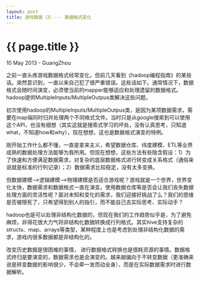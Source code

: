 ```yaml
---
layout: post
title: 游戏数据（3）--- 数据格式变化
---
```


 {{ page.title }}
================
<p class="meta">10 May 2013 - GuangZhou</p>


之前一直头疼游戏数据格式经常变化，但前几天看到《hadoop编程指南》的某些话。突然意识到，一直以来自己犯了很严重错误。这些话如下。通常情况下，数据格式会随时间演变，必须使当前的mapper能够适应和处理遗留的数据格式。hadoop提供MultipleInputs/MultipleOutpus类解决这些问题。
  
  
初次使用hadoop的MultipleInputs/MultipleOutpus类，是因为某项数据需求，需要在map端同时归并处理两个不同格式文件。当时只是从google搜索到可以使用这个API，也没有细想（其实这就是搜索式学习的坏处，没有认真思考，只知道what，不知道how和why），现在想想，这也是数据格式演变的特例。
  
  
刚开始工作什么都不懂，一直是拿来主义，希望数据仓库、纬度建模、ETL等业界成熟的数据处理方法能够为我所用。但现在想想，这些方法有些隐含假设：1）为了快速和方便满足数据需求，对复杂的底层数据格式进行转变成关系格式（通俗来说就是标准的行列记录）；2）数据需求比较稳定，没有太多变换。
  
  
但数据建模-->逻辑建模-->物理建模是否适合游戏呢？游戏就是一个世界，世界变化太快，数据需求和数据格式一直在演变。使用数据仓库等是否会让我们丧失数据处理方面的灵活性呢？面对未知和变化的需求，我们迎接好挑战了么？我们的思维是否被限死了，只希望得到别人的指引，而不能自己去实际思考、实际动手？
  
  
hadoop也是可以处理非结构化数据的，但现在我们的工作趋势似乎是，为了避免麻烦，非得花很大力气将非结构化数据转换成行列格式。其实hive支持复杂的structs、map、arrays等类型，某种程度上也是考虑到处理非结构化数据的需求，游戏内很多数据都是非结构化的。
  
  
改变历史数据是很困难的事情， 进行数据格式转换也是很耗资源的事情。数据格式终归是要演变的，数据需求也是会演变的。越来越偏向于不转变数据（更准确来说是转变数据的影响很少，不会牵一发而动全身），而是在实际数据需求时进行数据解析。
